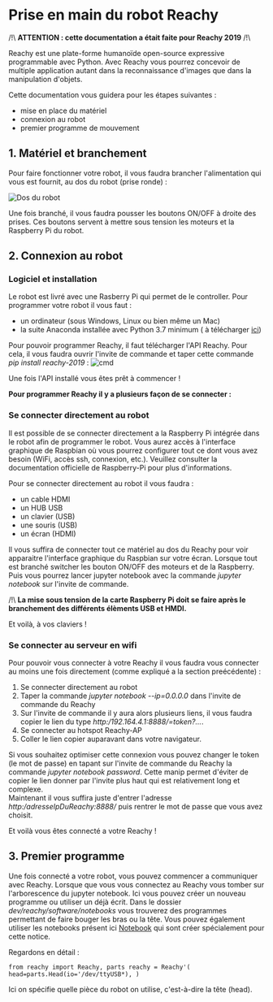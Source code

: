 # Prise en main du robot Reachy 

/!\ **ATTENTION : cette documentation a était faite pour Reachy 2019** /!\  

Reachy est une plate-forme humanoïde open-source expressive programmable avec Python. Avec Reachy vous pourrez concevoir de multiple application autant dans la reconnaissance d'images que dans la manipulation d'objets. 

Cette documentation vous guidera pour les étapes suivantes : 
* mise en place du matériel 
* connexion au robot 
* premier programme de mouvement

## 1. Matériel et branchement  

Pour faire fonctionner votre robot, il vous faudra brancher l'alimentation qui vous est fournit, au dos du robot (prise ronde) :

![Dos du robot](https://user-images.githubusercontent.com/44843527/118484348-674a8580-b717-11eb-84ac-d00f595aed0a.jpg)

Une fois branché, il vous faudra pousser les boutons ON/OFF à droite des prises. Ces boutons servent à mettre sous tension les moteurs et la Raspberry Pi du robot. 

## 2. Connexion au robot 

### Logiciel et installation 

Le robot est livré avec une Rasberry Pi qui permet de le controller. 
Pour programmer votre robot il vous faut : 
* un ordinateur (sous Windows, Linux ou bien même un Mac)
* la suite Anaconda installée avec Python 3.7 minimum ( à télécharger [ici](https://www.anaconda.com/products/individual))

Pour pouvoir programmer Reachy, il faut télécharger l'API Reachy. Pour cela, il vous faudra ouvrir l'invite de commande et taper cette commande *pip install reachy-2019* :
![cmd](https://user-images.githubusercontent.com/44843527/118484332-631e6800-b717-11eb-952f-3faf2696c4cb.PNG)

Une fois l'API installé vous êtes prêt à commencer ! 


**Pour programmer Reachy il y a plusieurs façon de se connecter :** 

### Se connecter directement au robot 

Il est possible de se connecter directement a la Raspberry Pi intégrée dans le robot afin de programmer le robot. Vous aurez accès à l'interface graphique de Raspbian où vous pourrez configurer tout ce dont vous avez besoin (WiFi, accès ssh, connexion, etc.). Veuillez consulter la documentation officielle de Raspberry-Pi pour plus d'informations.

Pour se connecter directement au robot il vous faudra : 
* un cable HDMI
* un HUB USB
* un clavier (USB)
* une souris (USB)
* un écran (HDMI)

Il vous suffira de connecter tout ce matériel au dos du Reachy pour voir apparaitre l'interface graphique du Raspbian sur votre écran. 
Lorsque tout est branché switcher les bouton ON/OFF des moteurs et de la Raspberry. Puis vous pourrez lancer jupyter notebook avec la commande *jupyter notebook* sur l'invite de commande.  

/!\ **La mise sous tension de la carte Raspberry Pi doit se faire après le branchement des différents élèments USB et HMDI.**

Et voilà, à vos claviers !

### Se connecter au serveur en wifi

Pour pouvoir vous connecter à votre Reachy il vous faudra vous connecter au moins une fois directement (comme expliqué a la section preécédente) : 
1. Se connecter directement au robot 
2. Taper la commande *jupyter notebook --ip=0.0.0.0* dans l'invite de commande du Reachy 
3. Sur l'invite de commande il y aura alors plusieurs liens, il vous faudra copier le lien du type *http:/192.164.4.1:8888/=token?...*. 
4. Se connecter au hotspot Reachy-AP 
5. Coller le lien copier auparavant dans votre navigateur.  

Si vous souhaitez optimiser cette connexion vous pouvez changer le token (le mot de passe) en tapant sur l'invite de commande du Reachy la commande *jupyter notebook password*. Cette manip permet d'éviter de copier le lien donner par l'invite plus haut qui est relativement long et complexe.  
Maintenant il vous suffira juste d'entrer l'adresse *http:/adresseIpDuReachy:8888/* puis rentrer le mot de passe que vous avez choisit. 

Et voilà vous êtes connecté a votre Reachy ! 

## 3. Premier programme 

Une fois connecté a votre robot, vous pouvez commencer a communiquer avec Reachy. 
Lorsque que vous vous connectez au Reachy vous tomber sur l'arborescence du jupyter notebook. Ici vous pouvez créer un nouveau programme ou utiliser un déjà écrit. 
Dans le dossier *dev/reachy/software/notebooks* vous trouverez des programmes permettant de faire bouger les bras ou la tête. Vous pouvez également utiliser les notebooks présent ici [Notebook](https://github.com/ta18/Reachy_Nautilus/tree/main/notebook) qui sont créer spécialement pour cette notice. 

Regardons en détail : 

`from reachy import Reachy, parts
 reachy = Reachy'(
  head=parts.Head(io='/dev/ttyUSB*),
)`

Ici on spécifie quelle pièce du robot on utilise, c'est-à-dire la tête (head). 











